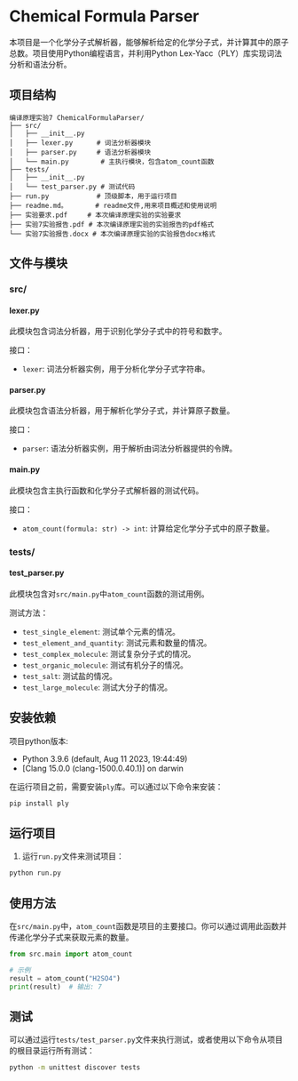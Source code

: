 # Chemical Formula Parser

本项目是一个化学分子式解析器，能够解析给定的化学分子式，并计算其中的原子总数。项目使用Python编程语言，并利用Python Lex-Yacc（PLY）库实现词法分析和语法分析。

## 项目结构

```plaintext
编译原理实验7 ChemicalFormulaParser/
├── src/
│   ├── __init__.py
│   ├── lexer.py      # 词法分析器模块
│   ├── parser.py     # 语法分析器模块
│   └── main.py        # 主执行模块，包含atom_count函数
├── tests/
│   ├── __init__.py
│   └── test_parser.py # 测试代码
├── run.py            # 顶级脚本，用于运行项目
├── readme.md。       # readme文件,用来项目概述和使用说明
├── 实验要求.pdf     # 本次编译原理实验的实验要求
├── 实验7实验报告.pdf # 本次编译原理实验的实验报告的pdf格式
└── 实验7实验报告.docx # 本次编译原理实验的实验报告docx格式
```

## 文件与模块

### src/

#### lexer.py

此模块包含词法分析器，用于识别化学分子式中的符号和数字。

接口：
- `lexer`: 词法分析器实例，用于分析化学分子式字符串。

#### parser.py

此模块包含语法分析器，用于解析化学分子式，并计算原子数量。

接口：
- `parser`: 语法分析器实例，用于解析由词法分析器提供的令牌。

#### main.py

此模块包含主执行函数和化学分子式解析器的测试代码。

接口：
- `atom_count(formula: str) -> int`: 计算给定化学分子式中的原子数量。

### tests/

#### test_parser.py

此模块包含对`src/main.py`中`atom_count`函数的测试用例。

测试方法：
- `test_single_element`: 测试单个元素的情况。
- `test_element_and_quantity`: 测试元素和数量的情况。
- `test_complex_molecule`: 测试复杂分子式的情况。
- `test_organic_molecule`: 测试有机分子的情况。
- `test_salt`: 测试盐的情况。
- `test_large_molecule`: 测试大分子的情况。


## 安装依赖

项目python版本:

+   Python 3.9.6 (default, Aug 11 2023, 19:44:49) 
+   [Clang 15.0.0 (clang-1500.0.40.1)] on darwin

在运行项目之前，需要安装`ply`库。可以通过以下命令来安装：

```bash
pip install ply
```

## 运行项目

1. 运行`run.py`文件来测试项目：
```bash
python run.py
```

## 使用方法

在`src/main.py`中，`atom_count`函数是项目的主要接口。你可以通过调用此函数并传递化学分子式来获取元素的数量。

```python
from src.main import atom_count

# 示例
result = atom_count("H2SO4")
print(result)  # 输出: 7
```

## 测试

可以通过运行`tests/test_parser.py`文件来执行测试，或者使用以下命令从项目的根目录运行所有测试：

```bash
python -m unittest discover tests
```

